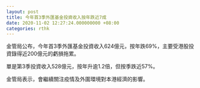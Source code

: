 ```yaml
---
layout: post
title: 今年首3季外匯基金投資收入按年跌近7成
date: 2020-11-02 12:27:24.000000000 +08:00
categories: rthk
---
```


金管局公布，今年首3季外匯基金投資收入624億元，按年跌69%，主要受港股投資錄得近200億元的虧損拖累。

單是第3季投資收入528億元，按年升逾1.2倍，但按季跌近57%。

金管局表示，會繼續關注疫情及外圍環境對本港經濟的影響。
